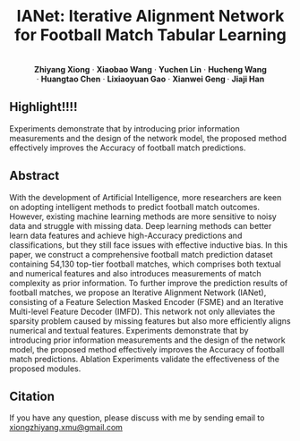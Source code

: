 <br />
<p align="center">
  <h1 align="center">IANet: Iterative Alignment Network for Football Match Tabular Learning</h1>
  <p align="center">
    <br />
    <strong>Zhiyang Xiong</strong></a>
    ·
    <strong>Xiaobao Wang</strong></a>
    ·
    <strong>Yuchen Lin</strong></a>
    ·
    <strong>Hucheng Wang</strong></a>
    <br />
    ·
    <strong>Huangtao Chen</strong></a>
    ·
    <strong>Lixiaoyuan Gao</strong></a>
    ·
    <strong>Xianwei Geng </strong></a>
    ·
    <strong>Jiaji Han</strong></a>
    <br />
  </p>

## Highlight!!!!

Experiments demonstrate that by introducing prior information measurements and the design of the network model, the proposed method effectively improves the Accuracy of football match predictions.

## Abstract

With the development of Artificial Intelligence, more researchers are keen on adopting intelligent methods to predict football match outcomes. However, existing machine learning methods are more sensitive to noisy data and struggle with missing data. Deep learning methods can better learn data features and achieve high-Accuracy predictions and classifications, but they still face issues with effective inductive bias. In this paper, we construct a comprehensive football match prediction dataset containing 54,130 top-tier football matches, which comprises both textual and numerical features and also introduces measurements of match complexity as prior information. To further improve the prediction results of football matches, we propose an Iterative Alignment Network (IANet), consisting of a Feature Selection Masked Encoder (FSME) and an Iterative Multi-level Feature Decoder (IMFD). This network not only alleviates the sparsity problem caused by missing features but also more efficiently aligns numerical and textual features. Experiments demonstrate that by introducing prior information measurements and the design of the network model, the proposed method effectively improves the Accuracy of football match predictions. Ablation Experiments validate the effectiveness of the proposed modules.


## Citation
If you have any question, please discuss with me by sending email to xiongzhiyang.xmu@gmail.com

